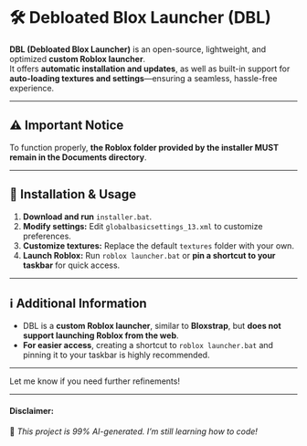 # 🛠️ Debloated Blox Launcher (DBL)

**DBL (Debloated Blox Launcher)** is an open-source, lightweight, and optimized **custom Roblox launcher**.  
It offers **automatic installation and updates**, as well as built-in support for **auto-loading textures and settings**—ensuring a seamless, hassle-free experience.

---

## ⚠️ Important Notice  
To function properly, **the Roblox folder provided by the installer MUST remain in the Documents directory**.

---

## 🚀 Installation & Usage  
1. **Download and run** `installer.bat`.  
2. **Modify settings:** Edit `globalbasicsettings_13.xml` to customize preferences.  
3. **Customize textures:** Replace the default `textures` folder with your own.  
4. **Launch Roblox:** Run `roblox launcher.bat` or **pin a shortcut to your taskbar** for quick access.  

---

## ℹ️ Additional Information  
- DBL is a **custom Roblox launcher**, similar to **Bloxstrap**, but **does not support launching Roblox from the web**.  
- **For easier access**, creating a shortcut to `roblox launcher.bat` and pinning it to your taskbar is highly recommended.

---

Let me know if you need further refinements!

---
#### Disclaimer:
🚨 *This project is 99% AI-generated. I’m still learning how to code!*
